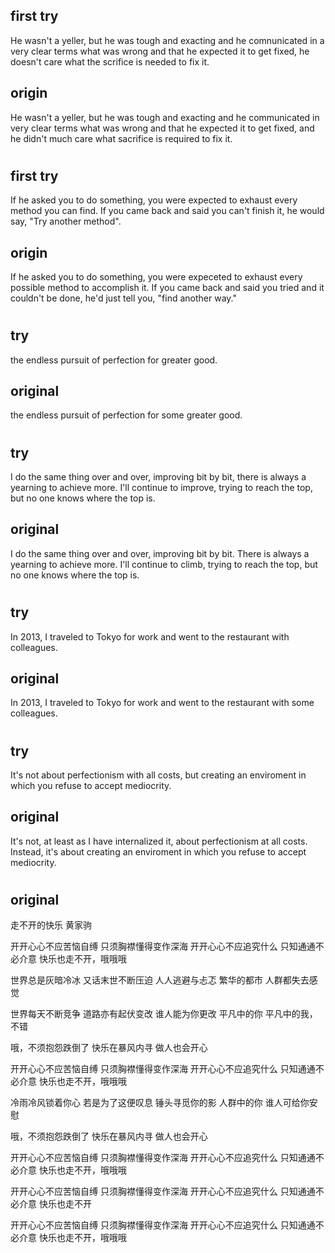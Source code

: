 ## first try

He wasn't a yeller,
but he was tough and exacting
and he comnunicated in a very clear terms
what was wrong and that he expected it to get fixed,
he doesn't care what the scrifice is needed to fix it.

## origin

He wasn't a yeller, but
he was tough and exacting and
he communicated in very clear terms
what was wrong and that he expected it to get fixed, and
he didn't much care what sacrifice is required to fix it.

#

## first try

If he asked you to do something,
you were expected to exhaust every method you can find.
If you came back and said you can't finish it,
he would say, "Try another method".

## origin

If he asked you to do something,
you were expeceted to exhaust every possible method to accomplish it.
If you came back and said you tried and it couldn't be done,
he'd just tell you, "find another way."


#

## try

the endless pursuit of perfection for greater good.

## original

the endless pursuit of perfection for some greater good.

#

## try

I do the same thing over and over,
improving bit by bit,
there is always a yearning to achieve more.
I'll continue to improve, trying to reach the top, but no one knows where the top is.

## original

I do the same thing over and over, improving bit by bit.
There is always a yearning to achieve more.
I'll continue to climb, trying to reach the top, but no one knows where the top is.

#

## try

In 2013, I traveled to Tokyo for work and went to the restaurant with colleagues.

## original

In 2013, I traveled to Tokyo for work and went to the restaurant with some colleagues.

#

## try

It's not about perfectionism with all costs,
but creating an enviroment in which you refuse to accept mediocrity.

## original

It's not, at least as I have internalized it, about perfectionism at all costs.
Instead, it's about creating an enviroment in which you refuse to accept mediocrity.

#

## original

走不开的快乐
  黄家驹

开开心心不应苦恼自缚
只须胸襟懂得变作深海
开开心心不应追究什么
只知通通不必介意
快乐也走不开，哦哦哦

世界总是灰暗冷冰
又话末世不断压迫
人人逃避与忐忑
繁华的都市
人群都失去感觉

世界每天不断竞争
道路亦有起伏变改
谁人能为你更改
平凡中的你
平凡中的我，不错

哦，不须抱怨跌倒了
快乐在暴风内寻
做人也会开心

开开心心不应苦恼自缚
只须胸襟懂得变作深海
开开心心不应追究什么
只知通通不必介意
快乐也走不开，哦哦哦

冷雨冷风锁着你心
若是为了这便叹息
锤头寻觅你的影
人群中的你
谁人可给你安慰

哦，不须抱怨跌倒了
快乐在暴风内寻
做人也会开心

开开心心不应苦恼自缚
只须胸襟懂得变作深海
开开心心不应追究什么
只知通通不必介意
快乐也走不开，哦哦哦

开开心心不应苦恼自缚
只须胸襟懂得变作深海
开开心心不应追究什么
只知通通不必介意
快乐也走不开

开开心心不应苦恼自缚
只须胸襟懂得变作深海
开开心心不应追究什么
只知通通不必介意
快乐也走不开，哦哦哦
